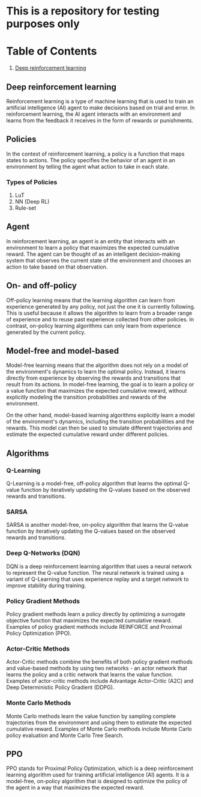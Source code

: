 # This is a repository for testing purposes only
# Table of Contents
1. [Deep reinforcement learning](#deepreinforcementlearning)

## Deep reinforcement learning
Reinforcement learning is a type of machine learning that is used to train an artificial intelligence (AI) agent to make decisions based on trial and error.
In reinforcement learning, the AI agent interacts with an environment and learns from the feedback it receives in the form of rewards or punishments.

## Policies
In the context of reinforcement learning, a policy is a function that maps states to actions. The policy specifies the behavior of an agent in an environment by telling the agent what action to take in each state.
### Types of Policies
1. LuT
2. NN (Deep RL)
3. Rule-set

## Agent
In reinforcement learning, an agent is an entity that interacts with an environment to learn a policy that maximizes the expected cumulative reward. The agent can be thought of as an intelligent decision-making system that observes the current state of the environment and chooses an action to take based on that observation.

## On- and off-policy
Off-policy learning means that the learning algorithm can learn from experience generated by any policy, not just the one it is currently following. This is useful because it allows the algorithm to learn from a broader range of experience and to reuse past experience collected from other policies. In contrast, on-policy learning algorithms can only learn from experience generated by the current policy.

## Model-free and model-based
Model-free learning means that the algorithm does not rely on a model of the environment's dynamics to learn the optimal policy. Instead, it learns directly from experience by observing the rewards and transitions that result from its actions. In model-free learning, the goal is to learn a policy or a value function that maximizes the expected cumulative reward, without explicitly modeling the transition probabilities and rewards of the environment.

On the other hand, model-based learning algorithms explicitly learn a model of the environment's dynamics, including the transition probabilities and the rewards. This model can then be used to simulate different trajectories and estimate the expected cumulative reward under different policies.

## Algorithms
### Q-Learning
Q-Learning is a model-free, off-policy algorithm that learns the optimal Q-value function by iteratively updating the Q-values based on the observed rewards and transitions.
### SARSA
SARSA is another model-free, on-policy algorithm that learns the Q-value function by iteratively updating the Q-values based on the observed rewards and transitions.
### Deep Q-Networks (DQN)
DQN is a deep reinforcement learning algorithm that uses a neural network to represent the Q-value function. The neural network is trained using a variant of Q-Learning that uses experience replay and a target network to improve stability during training.
### Policy Gradient Methods
Policy gradient methods learn a policy directly by optimizing a surrogate objective function that maximizes the expected cumulative reward. Examples of policy gradient methods include REINFORCE and Proximal Policy Optimization (PPO).
### Actor-Critic Methods
Actor-Critic methods combine the benefits of both policy gradient methods and value-based methods by using two networks - an actor network that learns the policy and a critic network that learns the value function. Examples of actor-critic methods include Advantage Actor-Critic (A2C) and Deep Deterministic Policy Gradient (DDPG).
### Monte Carlo Methods
Monte Carlo methods learn the value function by sampling complete trajectories from the environment and using them to estimate the expected cumulative reward. Examples of Monte Carlo methods include Monte Carlo policy evaluation and Monte Carlo Tree Search.

## PPO
PPO stands for Proximal Policy Optimization, which is a deep reinforcement learning algorithm used for training artificial intelligence (AI) agents. 
It is a model-free, on-policy algorithm that is designed to optimize the policy of the agent in a way that maximizes the expected reward.

